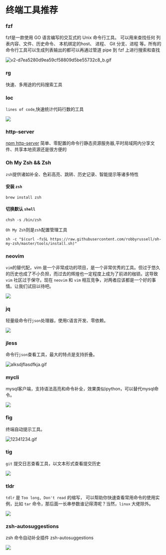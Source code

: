 # 终端工具推荐

### fzf

fzf是一款使用 GO 语言编写的交互式的 Unix 命令行工具。
可以用来查找任何 列表内容、文件、历史命令、 本机绑定的host、 进程、 Git 分支、进程 等。所有的命令行工具可以生成列表输出的都可以再通过管道 pipe 到 fzf 上进行搜索和查找

![v2-d7ea5280d9ea59cf58809d5be55732c8_b.gif](https://fudongdong-statics.oss-cn-beijing.aliyuncs.com/images/20220318/85ed7eeda5f8490794630145886067fa.gif?x-oss-process=image/resize,w_800/quality,q_80)


### rg

快速、多用途的代码搜索工具

### loc

`lines of code`,快速统计代码行数的工具

![](https://fudongdong-statics.oss-cn-beijing.aliyuncs.com/images/20220318/eb49ea01501344e688d39e31bfe59013.png?x-oss-process=image/resize,w_800/quality,q_80)

### http-server

[npm http-server](https://www.npmjs.com/package/http-server)
简单、零配置的命令行静态资源服务器,平时局域网内分享文件、共享本地资源还是很方便的

### Oh My Zsh && Zsh

`zsh`提供诸如补全、色彩高亮、跳转、历史记录、智能提示等诸多特性

#### 安装 `zsh`
```shell
brew install zsh
```

#### 切换默认 `shell`
```shell
chsh -s /bin/zsh
```

`Oh My Zsh`则是`zsh`配置管理工具

```shell
sh -c "$(curl -fsSL https://raw.githubusercontent.com/robbyrussell/oh-my-zsh/master/tools/install.sh)"
```

### neovim

`vim`的替代配，vim 是一个非常成功的项目，是一个非常优秀的工具。但过于悠久的历史也成了不小负担，而过去的辉煌也一定程度上成为了前进的枷锁。这导致 `vim` 社区过于保守。现在 `neovim` 和 `vim` 相互竞争，对两者应该都是一个好的事情。让我们试目以待吧。

![](https://fudongdong-statics.oss-cn-beijing.aliyuncs.com/images/20220318/f6b299ce76f14a36bdb34287bb0b8cc9.png?x-oss-process=image/resize,w_800/quality,q_80)


### jq

轻量级命令行`json`处理器，使用`C`语言开发、零依赖。

![](https://fudongdong-statics.oss-cn-beijing.aliyuncs.com/images/20220319/92902799ed1c44e9bca8fa2cbd9fbc73.png?x-oss-process=image/resize,w_800/quality,q_80)

### jless

命令行`json`查看工具，最大的特点是支持折叠。

![alksdjflasdfkja.gif](https://fudongdong-statics.oss-cn-beijing.aliyuncs.com/images/20220319/1ac4905cdae24c919eeffa9b10b3d58d.gif?x-oss-process=image/resize,w_800/quality,q_80)

### mycli

mysql客户端，支持语法高亮和命令补全，效果类似ipython，可以替代mysql命令。

![](https://fudongdong-statics.oss-cn-beijing.aliyuncs.com/images/20220319/8724416f58714a04906308de93607eb8.png?x-oss-process=image/resize,w_800/quality,q_80)

### fig

终端自动提示工具。

![12341234.gif](https://fudongdong-statics.oss-cn-beijing.aliyuncs.com/images/20220319/6d94bfddc24a48d08b12b6c51144b3b9.gif?x-oss-process=image/resize,w_800/quality,q_80)

### tig

`git` 提交日志查看工具，以文本形式查看提交历史

![](https://fudongdong-statics.oss-cn-beijing.aliyuncs.com/images/20220327/e04486b038f64aaab1effc3fe4cdd6ad.png?x-oss-process=image/resize,w_800/quality,q_80)


### tldr

`tdlr` 是 `Too long, Don't read` 的缩写，
可以帮助你快速查看常用命令的使用实例，比如 `tar` 命令，那后面一长串参数谁记得清呢？当然，`linux` 大佬除外。

![](https://fudongdong-statics.oss-cn-beijing.aliyuncs.com/images/20220327/6b8f1df8617c4b0b8105c3962fe86819.png?x-oss-process=image/resize,w_800/quality,q_80)


### zsh-autosuggestions

zsh 命令自动补全插件 zsh-autosuggestions

![](https://fudongdong-statics.oss-cn-beijing.aliyuncs.com/images/20220327/c049aa1a16774e54a99ef7369a860f55.png?x-oss-process=image/resize,w_800/quality,q_80)

